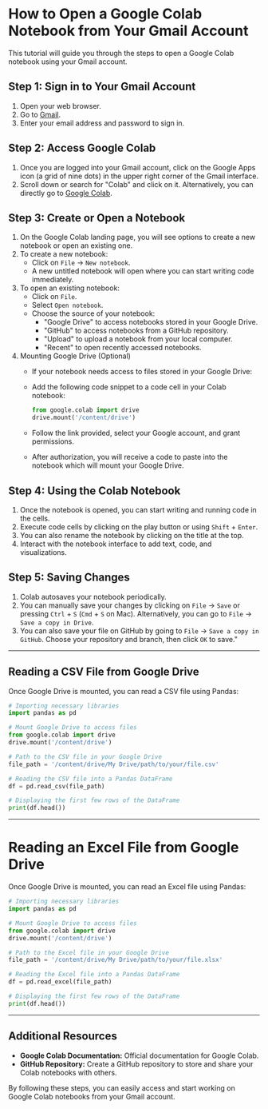 # How to Open a Google Colab Notebook from Your Gmail Account

This tutorial will guide you through the steps to open a Google Colab notebook using your Gmail account.

## Step 1: Sign in to Your Gmail Account
1. Open your web browser.
2. Go to [Gmail](https://mail.google.com).
3. Enter your email address and password to sign in.

## Step 2: Access Google Colab
1. Once you are logged into your Gmail account, click on the Google Apps icon (a grid of nine dots) in the upper right corner of the Gmail interface.
2. Scroll down or search for "Colab" and click on it. Alternatively, you can directly go to [Google Colab](https://colab.research.google.com).

## Step 3: Create or Open a Notebook
1. On the Google Colab landing page, you will see options to create a new notebook or open an existing one.
2. To create a new notebook:
   - Click on `File` -> `New notebook`.
   - A new untitled notebook will open where you can start writing code immediately.
3. To open an existing notebook:
   - Click on `File`.
   - Select `Open notebook`. 
   - Choose the source of your notebook:
     - "Google Drive" to access notebooks stored in your Google Drive.
     - "GitHub" to access notebooks from a GitHub repository.
     - "Upload" to upload a notebook from your local computer.
     - "Recent" to open recently accessed notebooks.
4. Mounting Google Drive (Optional)
   - If your notebook needs access to files stored in your Google Drive:
   - Add the following code snippet to a code cell in your Colab notebook:

     ```python
     from google.colab import drive
     drive.mount('/content/drive')
     ```
   - Follow the link provided, select your Google account, and grant permissions.
   - After authorization, you will receive a code to paste into the notebook which will mount your Google Drive.

## Step 4: Using the Colab Notebook
1. Once the notebook is opened, you can start writing and running code in the cells.
2. Execute code cells by clicking on the play button or using `Shift` + `Enter`.
3. You can also rename the notebook by clicking on the title at the top.
4. Interact with the notebook interface to add text, code, and visualizations.

## Step 5: Saving Changes
1. Colab autosaves your notebook periodically.
2. You can manually save your changes by clicking on `File` -> `Save` or pressing `Ctrl` + `S` (`Cmd` + `S` on Mac). Alternatively, you can go to `File` -> `Save a copy in Drive`.
4. You can also save your file on GitHub by going to `File` -> `Save a copy in GitHub`. Choose your repository and branch, then click `OK` to save."

---

## Reading a CSV File from Google Drive

   Once Google Drive is mounted, you can read a CSV file using Pandas:

   ```python
   # Importing necessary libraries
   import pandas as pd

   # Mount Google Drive to access files
   from google.colab import drive
   drive.mount('/content/drive')

   # Path to the CSV file in your Google Drive
   file_path = '/content/drive/My Drive/path/to/your/file.csv'

   # Reading the CSV file into a Pandas DataFrame
   df = pd.read_csv(file_path)

   # Displaying the first few rows of the DataFrame
   print(df.head())
   ```
---

# Reading an Excel File from Google Drive

   Once Google Drive is mounted, you can read an Excel file using Pandas:
   ```python
   # Importing necessary libraries
   import pandas as pd

   # Mount Google Drive to access files
   from google.colab import drive
   drive.mount('/content/drive')

   # Path to the Excel file in your Google Drive
   file_path = '/content/drive/My Drive/path/to/your/file.xlsx'

   # Reading the Excel file into a Pandas DataFrame
   df = pd.read_excel(file_path)

   # Displaying the first few rows of the DataFrame
   print(df.head())
   ```
---

## Additional Resources
- **Google Colab Documentation:** Official documentation for Google Colab.
- **GitHub Repository:** Create a GitHub repository to store and share your Colab notebooks with others. 

By following these steps, you can easily access and start working on Google Colab notebooks from your Gmail account.
